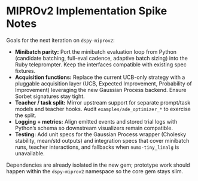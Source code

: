# MIPROv2 Implementation Spike Notes

Goals for the next iteration on `dspy-miprov2`:

- **Minibatch parity:** Port the minibatch evaluation loop from Python (candidate batching, full-eval cadence, adaptive batch sizing) into the Ruby teleprompter. Keep the interfaces compatible with existing spec fixtures.
- **Acquisition functions:** Replace the current UCB-only strategy with a pluggable acquisition layer (UCB, Expected Improvement, Probability of Improvement) leveraging the new Gaussian Process backend. Ensure Sorbet signatures stay tight.
- **Teacher / task split:** Mirror upstream support for separate prompt/task models and teacher hooks. Audit `examples/ade_optimizer_*` to exercise the split.
- **Logging + metrics:** Align emitted events and stored trial logs with Python’s schema so downstream visualizers remain compatible.
- **Testing:** Add unit specs for the Gaussian Process wrapper (Cholesky stability, mean/std outputs) and integration specs that cover minibatch runs, teacher interactions, and fallbacks when `numo-tiny_linalg` is unavailable.

Dependencies are already isolated in the new gem; prototype work should happen within the `dspy-miprov2` namespace so the core gem stays slim.
